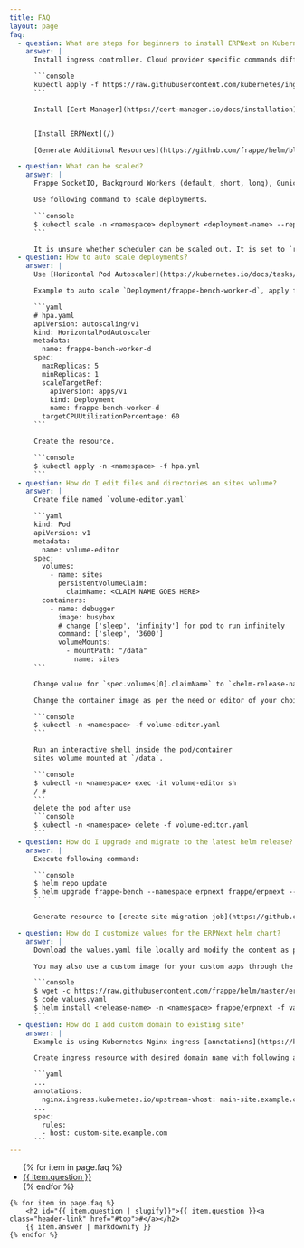 ```yaml
---
title: FAQ
layout: page
faq:
  - question: What are steps for beginners to install ERPNext on Kubernetes?
    answer: |
      Install ingress controller. Cloud provider specific commands differ. Read more about [kubernetes/ingress-nginx](https://kubernetes.github.io/ingress-nginx/deploy) before installing.

      ```console
      kubectl apply -f https://raw.githubusercontent.com/kubernetes/ingress-nginx/controller-v1.1.1/deploy/static/provider/cloud/deploy.yaml
      ```

      Install [Cert Manager](https://cert-manager.io/docs/installation) and create [Issuer or ClusterIssuer](https://cert-manager.io/docs/tutorials/acme/http-validation).


      [Install ERPNext](/)

      [Generate Additional Resources](https://github.com/frappe/helm/blob/main/erpnext/README.md#generate-additional-resources) to create site, ingress, backup jobs, etc.

  - question: What can be scaled?
    answer: |
      Frappe SocketIO, Background Workers (default, short, long), Gunicorn and Nginx Deployments can be scaled independently without any complexities involved.

      Use following command to scale deployments.

      ```console
      $ kubectl scale -n <namespace> deployment <deployment-name> --replicas <number>
      ```

      It is unsure whether scheduler can be scaled out. It is set to `replica: 1` by default.
  - question: How to auto scale deployments?
    answer: |
      Use [Horizontal Pod Autoscaler](https://kubernetes.io/docs/tasks/run-application/horizontal-pod-autoscale) to auto scale required deployments.

      Example to auto scale `Deployment/frappe-bench-worker-d`, apply following `hpa.yaml`.

      ```yaml
      # hpa.yaml
      apiVersion: autoscaling/v1
      kind: HorizontalPodAutoscaler
      metadata:
        name: frappe-bench-worker-d
      spec:
        maxReplicas: 5
        minReplicas: 1
        scaleTargetRef:
          apiVersion: apps/v1
          kind: Deployment
          name: frappe-bench-worker-d
        targetCPUUtilizationPercentage: 60
      ```

      Create the resource.

      ```console
      $ kubectl apply -n <namespace> -f hpa.yml
      ```
  - question: How do I edit files and directories on sites volume?
    answer: |
      Create file named `volume-editor.yaml`

      ```yaml
      kind: Pod
      apiVersion: v1
      metadata:
        name: volume-editor
      spec:
        volumes:
          - name: sites
            persistentVolumeClaim:
              claimName: <CLAIM NAME GOES HERE>
        containers:
          - name: debugger
            image: busybox
            # change ['sleep', 'infinity'] for pod to run infinitely
            command: ['sleep', '3600']
            volumeMounts:
              - mountPath: "/data"
                name: sites
      ```

      Change value for `spec.volumes[0].claimName` to `<helm-release-name>-erpnext` and create the resource in namespace where ERPNext is installed.

      Change the container image as per the need or editor of your choice.

      ```console
      $ kubectl -n <namespace> -f volume-editor.yaml
      ```

      Run an interactive shell inside the pod/container
      sites volume mounted at `/data`.

      ```console
      $ kubectl -n <namespace> exec -it volume-editor sh
      / #
      ```
      delete the pod after use
      ```console
      $ kubectl -n <namespace> delete -f volume-editor.yaml
      ```
  - question: How do I upgrade and migrate to the latest helm release?
    answer: |
      Execute following command:

      ```console
      $ helm repo update
      $ helm upgrade frappe-bench --namespace erpnext frappe/erpnext --set persistence.worker.storageClass=nfs
      ```

      Generate resource to [create site migration job](https://github.com/frappe/helm/blob/main/erpnext/README.md#migrate-site)

  - question: How do I customize values for the ERPNext helm chart?
    answer: |
      Download the values.yaml file locally and modify the content as per need. e.g. change `socketIOImage.tag` to `edge` and use the file to set values during helm install.

      You may also use a custom image for your custom apps through the `-f values.yaml` or by using the `--set <key>=<value>` param.

      ```console
      $ wget -c https://raw.githubusercontent.com/frappe/helm/master/erpnext/values.yaml
      $ code values.yaml
      $ helm install <release-name> -n <namespace> frappe/erpnext -f values.yaml
      ```
  - question: How do I add custom domain to existing site?
    answer: |
      Example is using Kubernetes Nginx ingress [annotations](https://kubernetes.github.io/ingress-nginx/user-guide/nginx-configuration/annotations/).

      Create ingress resource with desired domain name with following annotation:

      ```yaml
      ...
      annotations:
        nginx.ingress.kubernetes.io/upstream-vhost: main-site.example.com
      ...
      spec:
        rules:
        - host: custom-site.example.com
      ```
---
```


<section class="faq">
	<ul>
		{% for item in page.faq %}
			<li><a href="#{{ item.question | slugify }}">{{ item.question }}</a></li>
		{% endfor %}
	</ul>

    {% for item in page.faq %}
    	<h2 id="{{ item.question | slugify}}">{{ item.question }}<a class="header-link" href="#top">#</a></h2>
    	{{ item.answer | markdownify }}
    {% endfor %}

</section>
